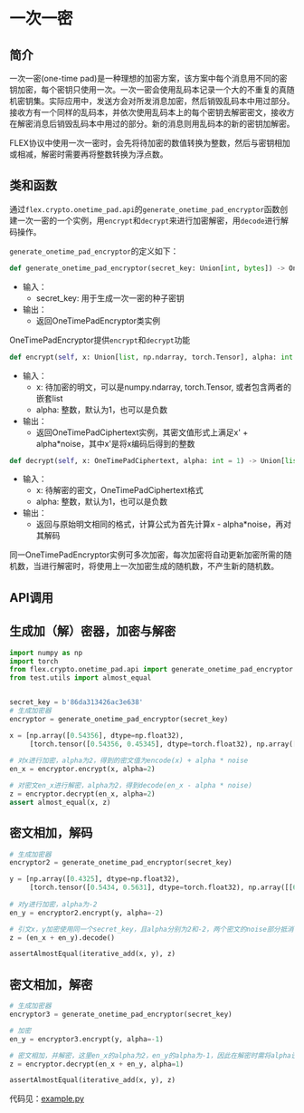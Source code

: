 # 一次一密
## 简介
一次一密(one-time pad)是一种理想的加密方案，该方案中每个消息用不同的密钥加密，每个密钥只使用一次。一次一密会使用乱码本记录一个大的不重复的真随机密钥集。实际应用中，发送方会对所发消息加密，然后销毁乱码本中用过部分。接收方有一个同样的乱码本，并依次使用乱码本上的每个密钥去解密密文，接收方在解密消息后销毁乱码本中用过的部分。新的消息则用乱码本的新的密钥加解密。

FLEX协议中使用一次一密时，会先将待加密的数值转换为整数，然后与密钥相加或相减，解密时需要再将整数转换为浮点数。

## 类和函数
通过`flex.crypto.onetime_pad.api`的`generate_onetime_pad_encryptor`函数创建一次一密的一个实例，用`encrypt`和`decrypt`来进行加密解密，用`decode`进行解码操作。

`generate_onetime_pad_encryptor`的定义如下：
```python
def generate_onetime_pad_encryptor(secret_key: Union[int, bytes]) -> OneTimePadEncryptor
```

* 输入：
    * secret_key: 用于生成一次一密的种子密钥
* 输出：
    * 返回OneTimePadEncryptor类实例
    
OneTimePadEncryptor提供`encrypt`和`decrypt`功能
```python
def encrypt(self, x: Union[list, np.ndarray, torch.Tensor], alpha: int = 1) -> OneTimePadCiphertext
```
* 输入：
    * x: 待加密的明文，可以是numpy.ndarray, torch.Tensor, 或者包含两者的嵌套list
    * alpha: 整数，默认为1，也可以是负数
* 输出：
    * 返回OneTimePadCiphertext实例，其密文值形式上满足x' + alpha*noise，其中x'是将x编码后得到的整数

```python
def decrypt(self, x: OneTimePadCiphertext, alpha: int = 1) -> Union[list, np.ndarray, torch.Tensor]
```
* 输入：
    * x: 待解密的密文，OneTimePadCiphertext格式
    * alpha: 整数，默认为1，也可以是负数
* 输出：
    * 返回与原始明文相同的格式，计算公式为首先计算x - alpha*noise，再对其解码
    
同一OneTimePadEncryptor实例可多次加密，每次加密将自动更新加密所需的随机数，当进行解密时，将使用上一次加密生成的随机数，不产生新的随机数。
    
## API调用
## 生成加（解）密器，加密与解密
```python
import numpy as np
import torch
from flex.crypto.onetime_pad.api import generate_onetime_pad_encryptor
from test.utils import almost_equal


secret_key = b'86da313426ac3e638'
# 生成加密器
encryptor = generate_onetime_pad_encryptor(secret_key)

x = [np.array([0.54356], dtype=np.float32),
     [torch.tensor([0.54356, 0.45345], dtype=torch.float32), np.array([[455432], [54352]], dtype=np.int32)]]
     
# 对x进行加密，alpha为2，得到的密文值为encode(x) + alpha * noise
en_x = encryptor.encrypt(x, alpha=2)

# 对密文en_x进行解密，alpha为2，得到decode(en_x - alpha * noise)
z = encryptor.decrypt(en_x, alpha=2)
assert almost_equal(x, z)
```

## 密文相加，解码
```python
# 生成加密器
encryptor2 = generate_onetime_pad_encryptor(secret_key)

y = [np.array([0.4325], dtype=np.float32),
     [torch.tensor([0.5434, 0.5631], dtype=torch.float32), np.array([[65643452], [542794]], dtype=np.int32)]]
     
# 对y进行加密，alpha为-2
en_y = encryptor2.encrypt(y, alpha=-2)

# 引文x，y加密使用同一个secret_key，且alpha分别为2和-2，两个密文的noise部分抵消，可直接对相加后的密文进行解码操作
z = (en_x + en_y).decode()

assertAlmostEqual(iterative_add(x, y), z)
```

## 密文相加，解密
```python
# 生成加密器
encryptor3 = generate_onetime_pad_encryptor(secret_key)

# 加密
en_y = encryptor3.encrypt(y, alpha=-1)

# 密文相加，并解密，这里en_x的alpha为2，en_y的alpha为-1，因此在解密时需将alpha设为1
z = encryptor.decrypt(en_x + en_y, alpha=1)

assertAlmostEqual(iterative_add(x, y), z)
```
代码见：[example.py](../../../test/crypto/onetime_pad/example.py)
